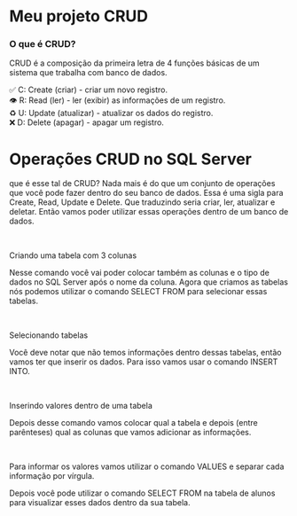 <h1> Meu projeto CRUD </h1> 

<h3><strong>O que é CRUD?</strong></h3>

<p>CRUD é a composição da primeira letra de 4 funções básicas de um sistema que trabalha com banco de dados.<p>

✅ C: Create (criar) - criar um novo registro.<br>
👁 R: Read (ler) - ler (exibir) as informações de um registro.<br>
♻️ U: Update (atualizar) - atualizar os dados do registro.<br>
❌ D: Delete (apagar) - apagar um registro.<br>

  <h1>Operações CRUD no SQL Server</h1>
<p> que é esse tal de CRUD? Nada mais é do que um conjunto de operações que você pode fazer dentro do seu banco de dados. Essa é uma sigla para Create, Read, Update e Delete. Que traduzindo seria criar, ler, atualizar e deletar. Então vamos poder utilizar essas operações dentro de um banco de dados.<p/><br>

<p>Criando uma tabela com 3 colunas<p>
Nesse comando você vai poder colocar também as colunas e o tipo de dados no SQL Server após o nome da coluna. Agora que criamos as tabelas nós podemos utilizar o comando SELECT FROM para selecionar essas tabelas.<p><br>

<p>Selecionando tabelas</p>
<p>Você deve notar que não temos informações dentro dessas tabelas, então vamos ter que inserir os dados. Para isso vamos usar o comando INSERT INTO.<p><br>

<p>Inserindo valores dentro de uma tabela</p>
<p>Depois desse comando vamos colocar qual a tabela e depois (entre parênteses) qual as colunas que vamos adicionar as informações.</p><br>

<p>Para informar os valores vamos utilizar o comando VALUES e separar cada informação por vírgula.</p>

<p>Depois você pode utilizar o comando SELECT FROM na tabela de alunos para visualizar esses dados dentro da sua tabela.</p><br>

